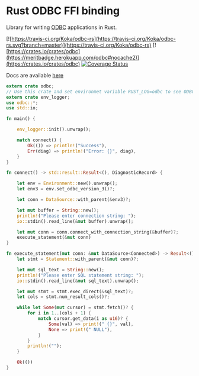 # Rust ODBC FFI binding

Library for writing [ODBC](https://msdn.microsoft.com/en-us/library/ms710154.aspx) applications in Rust.

[![https://travis-ci.org/Koka/odbc-rs](https://travis-ci.org/Koka/odbc-rs.svg?branch=master)](https://travis-ci.org/Koka/odbc-rs)
[![https://crates.io/crates/odbc](https://meritbadge.herokuapp.com/odbc#nocache2)](https://crates.io/crates/odbc)
[![Coverage Status](https://coveralls.io/repos/github/Koka/odbc-rs/badge.svg)](https://coveralls.io/github/Koka/odbc-rs)

Docs are available [here](http://koka.github.io/odbc-rs/odbc/)

```rust
extern crate odbc;
// Use this crate and set environmet variable RUST_LOG=odbc to see ODBC warnings
extern crate env_logger;
use odbc::*;
use std::io;

fn main() {

    env_logger::init().unwrap();

    match connect() {
        Ok(()) => println!("Success"),
        Err(diag) => println!("Error: {}", diag),
    }
}

fn connect() -> std::result::Result<(), DiagnosticRecord> {

    let env = Environment::new().unwrap();
    let env3 = env.set_odbc_version_3()?;

    let conn = DataSource::with_parent(&env3)?;

    let mut buffer = String::new();
    println!("Please enter connection string: ");
    io::stdin().read_line(&mut buffer).unwrap();

    let mut conn = conn.connect_with_connection_string(&buffer)?;
    execute_statement(&mut conn)
}

fn execute_statement(mut conn: &mut DataSource<Connected>) -> Result<()> {
    let stmt = Statement::with_parent(&mut conn)?;

    let mut sql_text = String::new();
    println!("Please enter SQL statement string: ");
    io::stdin().read_line(&mut sql_text).unwrap();

    let mut stmt = stmt.exec_direct(&sql_text)?;
    let cols = stmt.num_result_cols()?;

    while let Some(mut cursor) = stmt.fetch()? {
        for i in 1..(cols + 1) {
            match cursor.get_data(i as u16)? {
                Some(val) => print!(" {}", val),
                None => print!(" NULL"),
            }
        }
        println!("");
    }

    Ok(())
}
```